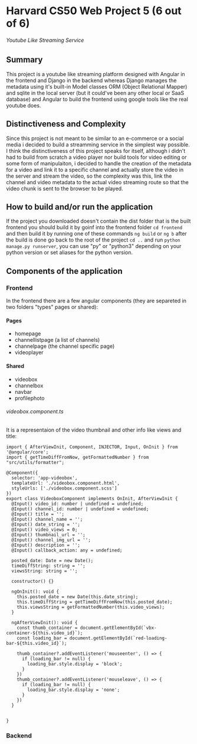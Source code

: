 # Harvard CS50 Web Project 5 (6 out of 6)
###### Youtube Like Streaming Service

## Summary
This project is a youtube like streaming platform designed with Angular in the frontend and
Django in the backend whereas Django manages the metadata using it's built-in Model classes ORM (Object Relational Mapper) and
sqlite in the local server (but it could've been any other local or SaaS database) and Angular to build the frontend using google tools
like the real youtube does.

## Distinctiveness and Complexity
Since this project is not meant to be similar to an e-commerce or a social media i decided to build a streamming service in the simplest
way possible. I think the distinctiveness of this project speaks for itself, although i didn't had to build from scratch a video player nor
build tools for video editing or some form of manipulaiton, i decided to handle the creation of the metadata for a video and link it to a specific
channel and actually store the video in the server and stream the video, so the complexity was this, link the channel and video metadata to
the actual video streaming route so that the video chunk is sent to the browser to be played.

## How to build and/or run the application
If the project you downloaded doesn't contain the dist folder that is the built frontend you should build it by goinf into the frontend folder ```cd frontend``` and then build it by running one of these commands ```ng build``` or ```ng b``` after the build is done go back to the root of the project ```cd ..``` and run ```python manage.py runserver```, you can use "py" or "python3" depending on your python version or set aliases for the python version.

## Components of the application
### Frontend
In the frontend there are a few angular components (they are separeted in two folders "types" pages or shared):
#### Pages
* homepage
* channellistpage (a list of channels)
* channelpage (the channel specific page)
* videoplayer

#### Shared
* videobox
* channelbox
* navbar
* profilephoto

###### videobox.component.ts
It is a representaion of the video thumbnail and other info like views and title:
```
import { AfterViewInit, Component, INJECTOR, Input, OnInit } from '@angular/core';
import { getTimeDiffFromNow, getFormattedNumber } from "src/utils/formatter";

@Component({
  selector: 'app-videobox',
  templateUrl: './videobox.component.html',
  styleUrls: ['./videobox.component.scss']
})
export class VideoboxComponent implements OnInit, AfterViewInit {
  @Input() video_id: number | undefined = undefined;
  @Input() channel_id: number | undefined = undefined;
  @Input() title = '';
  @Input() channel_name = '';
  @Input() date_string = '';
  @Input() video_views = 0;
  @Input() thumbnail_url = '';
  @Input() channel_img_url = '';
  @Input() description = '';
  @Input() callback_action: any = undefined;

  posted_date: Date = new Date();
  timeDiffString: string = '';
  viewsString: string = '';

  constructor() {}
  
  ngOnInit(): void {
    this.posted_date = new Date(this.date_string);
    this.timeDiffString = getTimeDiffFromNow(this.posted_date);
    this.viewsString = getFormattedNumber(this.video_views);
  }

  ngAfterViewInit(): void {
    const thumb_container = document.getElementById(`vbx-container-${this.video_id}`);
    const loading_bar = document.getElementById(`red-loading-bar-${this.video_id}`);

    thumb_container?.addEventListener('mouseenter', () => {
      if (loading_bar != null) {
        loading_bar.style.display = 'block';
      }
    })
    thumb_container?.addEventListener('mouseleave', () => {
      if (loading_bar != null) {
        loading_bar.style.display = 'none';
      }
    })
  }


}
```

### Backend
